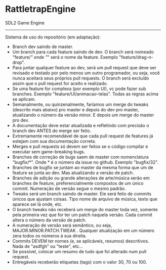 # RattletrapEngine
SDL2 Game Engine  

----------------

Sistema de uso do repositório (em adaptação):  
- Branch dev saindo de master.  
- Um branch para cada feature saindo de dev. O branch será nomeado "feature/*" onde "*" será o nome da feature. Exemplo "feature/drag-n-drop".  
- Para juntar qualquer feature ao dev, será um pull request que deve ser revisado e testado por pelo menos um outro programador, ou seja, você nunca aceitará seus próprios pull requests. O branch será excluído assim que o pull request for aceito e realizado.  
- Se uma feature for complexa (por exemplo UI), vc pode fazer sub branches. Exemplo "feature/UI/animacao-telas". Todas as regras acima se aplicam.  
- Semanalmente, ou quinzenalmente, faríamos um merge do tweaks (descrito mais abaixo) pro master e depois do dev pro master, atualizando o número da versão minor. E depois um merge do master pro dev.  
- A documentação deve estar atualizada e refletindo com precisão o branch dev ANTES do merge ser feito.  
- Extremamente recomendável de que cada pull request de features já estejam com sua documentação correta.  
- Merges e pull requests só devem ser feitos se o código compilar e executar sem game-breaking bugs.  
- Branches de correção de bugs saem de master com nomenclatura "bugfix/*". Onde * é o número da issue no github. Exemplo "bugfix/32".  
- Branches de bugfix se juntam ao master da mesma forma que um de feature se junta ao dev. Mas atualizando a versão de patch.  
- Branches de adição ou grande alterações de arte/música serão em branches de feature, preferencialmente compostos de um único commit. Numeração de versão segue o mesmo padrão.  
- Tweaks será um branch saindo de master. Ele será feito de commits únicos que ajustam coisas. Tipo nome de arquivo de música, texto que aparece sei lá onde, etc.  
- O branch tweaks não receberá um merge do master toda vez, somente pela primeira vez que for ter um patch naquela versão. Cada commit altera o número da versão de patch.  
- A numeração de versão será semântico, ou seja, MAJOR.MINOR.PATCH.TWEAK . Qualquer atualização em um número zera todos os números à sua direita.  
- Commits DEVEM ter nomes (e, se aplicáveis, resumos) descritivos. Nada de "asdfgh" ou "teste", etc...  
- Se possível, colocar um resumo de tudo que foi alterado num pull request.  
- Entregáveis receberão etiquetas (tags) com o valor 30, 70 ou 100.  

